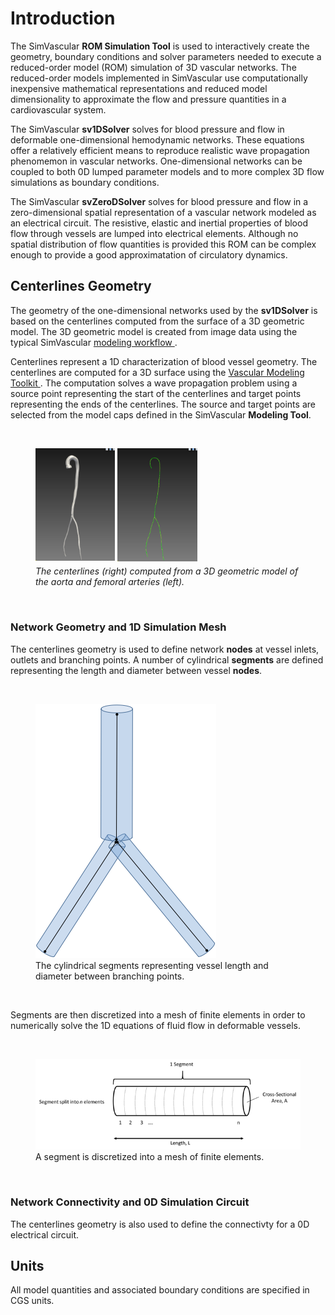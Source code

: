 # Introduction

The SimVascular **ROM Simulation Tool** is used to interactively create the geometry, boundary conditions and solver
parameters needed to execute a reduced-order model (ROM) simulation of 3D vascular networks. The reduced-order models
implemented in SimVascular use computationally inexpensive mathematical representations and reduced model dimensionality
to approximate the flow and pressure quantities in a cardiovascular system.

The SimVascular **sv1DSolver** solves for blood pressure and flow in deformable one-dimensional hemodynamic networks.
These equations offer a relatively efficient means to reproduce realistic wave propagation phenomemon in vascular networks.
One-dimensional networks can be coupled to both 0D lumped parameter models and to more complex 3D flow simulations as boundary
conditions.

The SimVascular **svZeroDSolver** solves for blood pressure and flow in a zero-dimensional spatial representation of
a vascular network modeled as an electrical circuit. The resistive, elastic and inertial properties of blood flow through
vessels are lumped into electrical elements. Although no spatial distribution of flow quantities is provided
this ROM can be complex enough to provide a good approximatation of circulatory dynamics.

## Centerlines Geometry

The geometry of the one-dimensional networks used by the **sv1DSolver** is based on the centerlines computed from the surface
of a 3D geometric model. The 3D geometric model is created from image data using the typical
SimVascular <a href="modeling.html"> modeling workflow </a>.

Centerlines represent a 1D characterization of blood vessel geometry. The centerlines are computed for a 3D surface using
the <a href="http://www.vmtk.org/tutorials/Centerlines.html"> Vascular Modeling Toolkit </a>. The computation solves a wave propagation
problem using a source point representing the start of the centerlines and target points representing the ends of the centerlines.
The source and target points are selected from the model caps defined in the SimVascular **Modeling Tool**.

<br>
<figure>
  <img src="/documentation/rom_simulation/images/model-geom.png" style="float: left; width: 30%; margin-right: 1%; margin-bottom: 0.5em;">
  <img src="/documentation/rom_simulation/images/centerlines.png" style="float: left; width: 30%; margin-right: 1%; margin-bottom: 0.5em;">
  <p style="clear: both;">
  <figcaption> <i>The centerlines (right) computed from a 3D geometric model of the aorta and femoral arteries (left). </i></figcaption>
</figure>
<br>

### Network Geometry and 1D Simulation Mesh

The centerlines geometry is used to define network **nodes** at vessel inlets, outlets and branching points. A number of cylindrical
**segments** are defined representing the length and diameter between vessel **nodes**.

<br>
<figure>
  <img class="svImg svImgSm" src="/documentation/rom_simulation/images/vessel-segments.png">
  <figcaption class="svCaption"> The cylindrical segments representing vessel length and diameter between branching points. </figcaption>
</figure>
<br>

Segments are then discretized into a mesh of finite elements in order to numerically solve the 1D equations of fluid flow in
deformable vessels.

<br>
<figure>
  <img class="svImg svImgMd" src="/documentation/rom_simulation/images/segment-elements.png">
  <figcaption class="svCaption"> A segment is discretized into a mesh of finite elements. </figcaption>
</figure>
<br>

### Network Connectivity and 0D Simulation Circuit

The centerlines geometry is also used to define the connectivty for a 0D electrical circuit.

## Units

All model quantities and associated boundary conditions are specified in CGS units.
